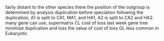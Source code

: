 fairly distant to the other species there
the position of the outgroup is determined by analysis
duplication before speciation
following the duplication, A1 is split to CA1, MA1, and HA1, A2 is split to CA2 and HA2.
many gene can use, supermatrix
CL cost of loss
last week gene tree
minimize duplication and loss
the value of cost of loss 
GL less common in Eukaryotic


<!--stackedit_data:
eyJoaXN0b3J5IjpbNzgwNzUwOTE5XX0=
-->